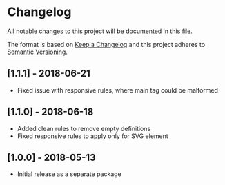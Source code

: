 # Changelog

All notable changes to this project will be documented in this file.

The format is based on [Keep a Changelog](http://keepachangelog.com/en/1.0.0/)
and this project adheres to [Semantic Versioning](http://semver.org/spec/v2.0.0.html).

## [1.1.1] - 2018-06-21

- Fixed issue with responsive rules, where main tag could be malformed

## [1.1.0] - 2018-06-18

- Added clean rules to remove empty definitions
- Fixed responsive rules to apply only for SVG element

## [1.0.0] - 2018-05-13

- Initial release as a separate package
